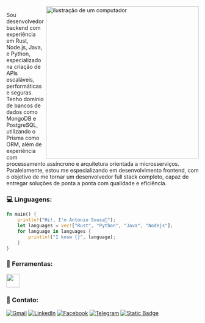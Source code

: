 <img src="https://raw.githubusercontent.com/MicaelliMedeiros/micaellimedeiros/master/image/computer-illustration.png" alt="ilustração de um computador" min-width="400px" max-width="400px" width="400px" align="right">

<p align="left"> 
  Sou desenvolvedor backend com experiência em Rust, Node.js, Java, e Python, especializado na criação de APIs escaláveis, performáticas e seguras. Tenho domínio de bancos de dados como MongoDB e PostgreSQL, utilizando o Prisma como ORM, além de experiência com processamento assíncrono e arquitetura orientada a microsserviços.
  Paralelamente, estou me especializando em desenvolvimento frontend, com o objetivo de me tornar um desenvolvedor full stack completo, capaz de entregar soluções de ponta a ponta com qualidade e eficiência.
</p>

<p align="left">
  <h3>💻 Linguagens:</h3>
</p>

```Rust
fn main() {
    println!("Hi!, I'm Antonio Sousa🤠");
    let languages = vec!["Rust", "Python", "Java", "Nodejs"];
    for language in languages {
        println!("I know {}", language);
    }
}
```

<p align="left">
  <h3>💼 Ferramentas:</h3>
</p>
 <a href="https://skillicons.dev">
    <img src="https://skillicons.dev/icons?i=git,github,react,html,css,vscode,selenium,linux" height="35px"/>
</a>

<p align="left">
  <h3>💌 Contato: </h3>
</p>

<p align="left">
  <a href="mailto:herdersonriker@gmail.com" title="Gmail">
    <img src="https://img.shields.io/badge/-Gmail-FF0000?style=flat-square&labelColor=FF0000&logo=gmail&logoColor=white&link=herdersonriker@gmail.com" alt="Gmail"/></a>
  <a href="https://www.linkedin.com/in/sousaantoni0/" title="LinkedIn">
    <img src="https://img.shields.io/badge/-Linkedin-0e76a8?style=flat-square&logo=Linkedin&logoColor=white" alt="LinkedIn"/></a>
  <a href="https://www.facebook.com/mallocdev/" title="Facebook">
    <img src="https://img.shields.io/badge/-Facebook-3b5998?style=flat-square&labelColor=3b5998&logo=facebook&logoColor=white" alt="Facebook"/></a>
  <a href="https://t.me/mallocdev" title="Telegram" target="_blank">
    <img src="https://img.shields.io/badge/-Telegram-Telegram?style=flat-square&logo=telegram&logoSize=auto&color=gray&link=https://t.me/mallocdev" alt="Telegram"></a>
  <a href="https://x.com/moz4rtdev">
    <img alt="Static Badge" src="https://img.shields.io/badge/-Twitter-Twitter?logo=X&color=black"></a>

</p>
